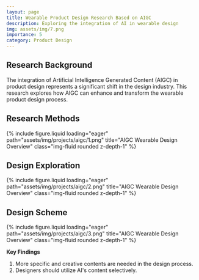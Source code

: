 ```yaml
---
layout: page
title: Wearable Product Design Research Based on AIGC
description: Exploring the integration of AI in wearable design
img: assets/img/7.png
importance: 5
category: Product Design
---
```


## Research Background

The integration of Artificial Intelligence Generated Content (AIGC) in product design represents a significant shift in the design industry. This research explores how AIGC can enhance and transform the wearable product design process.


## Research Methods
<div class="row">
    <div class="col-sm mt-3 mt-md-0">
        {% include figure.liquid loading="eager" path="assets/img/projects/aigc/1.png" title="AIGC Wearable Design Overview" class="img-fluid rounded z-depth-1" %}
    </div>
</div>


## Design Exploration

<div class="row">
    <div class="col-sm mt-3 mt-md-0">
        {% include figure.liquid loading="eager" path="assets/img/projects/aigc/2.png" title="AIGC Wearable Design Overview" class="img-fluid rounded z-depth-1" %}
    </div>
</div>


## Design Scheme

<div class="row">
    <div class="col-sm mt-3 mt-md-0">
        {% include figure.liquid loading="eager" path="assets/img/projects/aigc/3.png" title="AIGC Wearable Design Overview" class="img-fluid rounded z-depth-1" %}
    </div>
</div>

**Key Findings**
1. More specific and creative contents are needed in the design process.
2. Designers should utilize AI's content selectively.

<!-- ## Future Implications
- New workflows for product designers
- Enhanced personalization capabilities
- Evolving role of designers in AI era -->

<script src="/assets/js/smallImages.js"></script>
<script src="/assets/js/adjustImages.js"></script>
